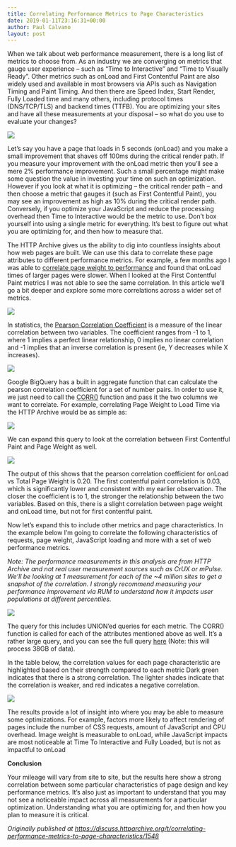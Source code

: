 ```yaml
---
title: Correlating Performance Metrics to Page Characteristics
date: 2019-01-11T23:16:31+00:00
author: Paul Calvano
layout: post
---
```

When we talk about web performance measurement, there is a long list of metrics to choose from. As an industry we are converging on metrics that gauge user experience &#8211; such as &#8220;Time to Interactive&#8221; and &#8220;Time to Visually Ready&#8221;. Other metrics such as onLoad and First Contentful Paint are also widely used and available in most browsers via APIs such as Navigation Timing and Paint Timing. And then there are Speed Index, Start Render, Fully Loaded time and many others, including protocol times (DNS/TCP/TLS) and backend times (TTFB). You are optimizing your sites and have all these measurements at your disposal &#8211; so what do you use to evaluate your changes?

<img src="http://paulcalvano.com/wp-content/uploads/2019/01/metrics.jpg" class="aligncenter size-full wp-image-584"  /> 

Let’s say you have a page that loads in 5 seconds (onLoad) and you make a small improvement that shaves off 100ms during the critical render path. If you measure your improvement with the onLoad metric then you’ll see a mere 2% performance improvement. Such a small percentage might make some question the value in investing your time on such an optimization. However if you look at what it is optimizing &#8211; the critical render path &#8211; and then choose a metric that gauges it (such as First Contentful Paint), you may see an improvement as high as 10% during the critical render path. Conversely, if you optimize your JavaScript and reduce the processing overhead then Time to Interactive would be the metric to use. Don’t box yourself into using a single metric for everything. It’s best to figure out what you are optimizing for, and then how to measure that.

The HTTP Archive gives us the ability to dig into countless insights about how web pages are built. We can use this data to correlate these page attributes to different performance metrics. For example, a few months ago I was able to [correlate page weight to performance](https://paulcalvano.com/index.php/2018/07/02/impact-of-page-weight-on-load-time/) and found that onLoad times of larger pages were slower. When I looked at the First Contentful Paint metrics I was not able to see the same correlation. In this article we’ll go a bit deeper and explore some more correlations across a wider set of metrics.

<img src="http://paulcalvano.com/wp-content/uploads/2019/01/pageweight_onload.jpg" /> 

In statistics, the [Pearson Correlation Coefficient](https://en.wikipedia.org/wiki/Pearson_correlation_coefficient) is a measure of the linear correlation between two variables. The coefficient ranges from -1 to 1, where 1 implies a perfect linear relationship, 0 implies no linear correlation and -1 implies that an inverse correlation is present (ie, Y decreases while X increases).

<img src="http://paulcalvano.com/wp-content/uploads/2019/01/pearsoncorrelationcoefficient.jpg"  /> 

Google BigQuery has a built in aggregate function that can calculate the pearson correlation coefficient for a set of number pairs. In order to use it, we just need to call the [CORR()](https://cloud.google.com/bigquery/docs/reference/standard-sql/statistical_aggregate_functions#corr) function and pass it the two columns we want to correlate. For example, correlating Page Weight to Load Time via the HTTP Archive would be as simple as:

<img src="http://paulcalvano.com/wp-content/uploads/2019/01/corr_example.jpg"  /> 

We can expand this query to look at the correlation between First Contentful Paint and Page Weight as well.

<img src="http://paulcalvano.com/wp-content/uploads/2019/01/corr_example2.jpg" /> 

The output of this shows that the pearson correlation coefficient for onLoad vs Total Page Weight is 0.20. The first contentful paint correlation is 0.03, which is significantly lower and consistent with my earlier observation. The closer the coefficient is to 1, the stronger the relationship between the two variables. Based on this, there is a slight correlation between page weight and onLoad time, but not for first contentful paint.

Now let’s expand this to include other metrics and page characteristics. In the example below I’m going to correlate the following characteristics of requests, page weight, JavaScript loading and more with a set of web performance metrics.

_Note: The performance measurements in this analysis are from HTTP Archive and not real user measurement sources such as CrUX or mPulse. We’ll be looking at 1 measurement for each of the ~4 million sites to get a snapshot of the correlation. I strongly recommend measuring your performance improvement via RUM to understand how it impacts user populations at different percentiles._

<img src="http://paulcalvano.com/wp-content/uploads/2019/01/categories-and-metrics.png" /> 

The query for this includes UNION’ed queries for each metric. The CORR() function is called for each of the attributes mentioned above as well. It’s a rather large query, and you can see the full query [here](https://bigquery.cloud.google.com/savedquery/226352634162:d4a434c117144c129171e09a7b043e6e) (Note: this will process 38GB of data).

In the table below, the correlation values for each page characteristic are highlighted based on their strength compared to each metric Dark green indicates that there is a strong correlation. The lighter shades indicate that the correlation is weaker, and red indicates a negative correlation.

[<img src="http://paulcalvano.com/wp-content/uploads/2019/01/correlating-performance-metrics-to-page-characteristics.png" />](http://paulcalvano.com/wp-content/uploads/2019/01/correlating-performance-metrics-to-page-characteristics.png)

The results provide a lot of insight into where you may be able to measure some optimizations. For example, factors more likely to affect rendering of pages include the number of CSS requests, amount of JavaScript and CPU overhead. Image weight is measurable to onLoad, while JavaScript impacts are most noticeable at Time To Interactive and Fully Loaded, but is not as impactful to onLoad

**Conclusion**

Your mileage will vary from site to site, but the results here show a strong correlation between some particular characteristics of page design and key performance metrics. It’s also just as important to understand that you may not see a noticeable impact across all measurements for a particular optimization. Understanding what you are optimizing for, and then how you plan to measure it is critical.

_Originally published at <https://discuss.httparchive.org/t/correlating-performance-metrics-to-page-characteristics/1548>_